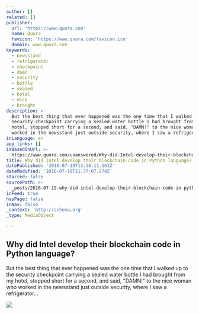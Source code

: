 ```yaml
---
author: []
related: []
publisher:
  url: 'https://www.quora.com'
  name: Quora
  favicon: 'https://www.quora.com/favicon.ico'
  domain: www.quora.com
keywords:
  - newsstand
  - refrigerator
  - checkpoint
  - damn
  - security
  - bottle
  - sealed
  - hotel
  - nice
  - brought
description: >-
  But the best thing that ever happened was the one time that I walked up to the
  security checkpoint carrying a sealed water bottle I had brought from my
  hotel, stopped short for a second, and said, "DAMN!" to the nice woman who
  worked in the newsstand just outside security, where I saw a refrigerator...
inLanguage: en
app_links: []
isBasedOnUrl: >-
  https://www.quora.com/unanswered/Why-did-Intel-develop-their-blockchain-code-in-Python-language
title: Why did Intel develop their blockchain code in Python language?
datePublished: '2016-07-19T13:36:11.161Z'
dateModified: '2016-07-18T21:37:07.274Z'
starred: false
sourcePath: >-
  _posts/2016-07-19-why-did-intel-develop-their-blockchain-code-in-python-langua.md
inFeed: true
hasPage: false
inNav: false
_context: 'http://schema.org'
_type: MediaObject

---
```

<article style=""><h1>Why did Intel develop their blockchain code in Python language?</h1><p>But the best thing that ever happened was the one time that I walked up to the security checkpoint carrying a sealed water bottle I had brought from my hotel, stopped short for a second, and said, "DAMN!" to the nice woman who worked in the newsstand just outside security, where I saw a refrigerator...</p><img src="https://qsf.ec.quoracdn.net/-images.new_grid.fb_share_default.pnge6dde9cfa6e03c43.png" /></article>